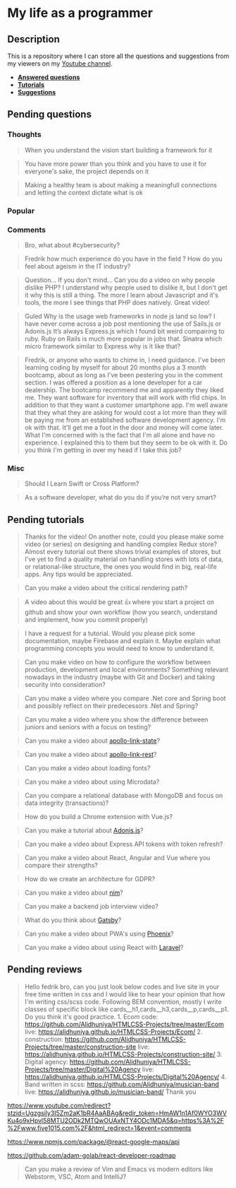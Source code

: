 # My life as a programmer

## Description

This is a repository where I can store all the 
questions and suggestions from my viewers on my [Youtube channel](https://www.youtube.com/user/Fidde12345).

* **[Answered questions](https://www.youtube.com/playlist?list=PLBAZWBMYeVYjXogYQDd1rwVI0c5YoioqU)**
* **[Tutorials](./tutorials.md)**
* **[Suggestions](./suggestions.md)**

## Pending questions

### Thoughts

> When you understand the vision start building a framework for it

> You have more power than you think and you have to use it for everyone's sake, the project depends on it

> Making a healthy team is about making a meaningfull connections and letting the context dictate what is ok

### Popular

### Comments

> Bro, what about #cybersecurity?

> Fredrik how much experience do you have in the field ? How do you feel about ageism in the IT industry?

> Question... If you don't mind... Can you do a video on why people dislike PHP? I understand why people used to dislike it, but I don't get it why this is still a thing. The more I learn about Javascript and it's tools, the more I see things that PHP does natively. Great video!

> Guled Why is the usage web frameworks in node js land so low? I have never come across a job post mentioning the use of Sails.js or Adonis.js  It’s always Express.js which I found bit weird compairing to ruby. Ruby on Rails is much more popular in jobs that. Sinatra which micro framework similar to Express why is it like that?

> Fredrik, or anyone who wants to chime in, I need guidance. I've been learning coding by myself for about 20 months plus a 3 month bootcamp, about as long as I've been pestering you in the comment section. I was offered a position as a lone developer for a car dealership. The bootcamp recommend me and apparently they liked me. They want software for inventory that will work with rfid chips. In addition to that they want a customer smartphone app. I'm well aware that they what they are asking for would cost a lot more than they will be paying me from an established software development agency. I'm ok with that. It'll get me a foot in the door and money will come later. What I'm concerned with is the fact that I'm all alone and have no experience. I explained this to them but they seem to be ok with it. Do you think I'm getting in over my head if I take this job?

### Misc

> Should I Learn Swift or Cross Platform?

> As a software developer, what do you do if you’re not very smart?

## Pending tutorials

> Thanks for the video! On another note, could you please make some video (or series) on designing and handling complex Redux store? Almost every tutorial out there shows trivial examples of stores, but I've yet to find a quality material on handling stores with lots of data, or relational-like structure, the ones you would find in big, real-life apps. Any tips would be appreciated.

> Can you make a video about the critical rendering path?

> A video about this would be great 👍 where you start a project on github and show your own workflow (how you search, understand and implement, how you commit properly) 

> I have a request for a tutorial. Would you please pick some documentation, maybe Firebase and explain it. Maybe explain what programming concepts you would need to know to understand it.

> Can you make video on how to configure the workflow between production, development and local environments? Something relevant nowadays in the industry (maybe with Git and Docker) and taking security into consideration?

> Can you make a video where you compare .Net core and Spring boot and possibly reflect on their predecessors .Net and Spring?

> Can you make a video where you show the difference between juniors and seniors with a focus on testing?

> Can you make a video about [apollo-link-state](https://www.apollographql.com/docs/link/links/state.html)?

> Can you make a video about [apollo-link-rest](https://www.apollographql.com/docs/link/links/rest.html)?

> Can you make a video about loading fonts?

> Can you make a video about using Microdata?

> Can you compare a relational database with MongoDB and focus on data integrity (transactions)?

> How do you build a Chrome extension with Vue.js?

> Can you make a tutorial about [Adonis.js](https://adonisjs.com/)?

> Can you make a video about Express API tokens with token refresh?

> Can you make a video about React, Angular and Vue where you compare their strengths?

> How do we create an architecture for GDPR?

> Can you make a video about [nim](https://nim-lang.org/)?

> Can you make a backend job interview video?

> What do you think about [Gatsby](https://www.gatsbyjs.org/docs/)?

> Can you make a video about PWA's using [Phoenix](http://phoenixframework.org)?

> Can you make a video about using React with [Laravel](https://laravel.com/)?

## Pending reviews

> Hello fedrik bro, can you just look below codes and live site in your free time written in css  and I would like to hear your opinion that how I'm writing css/scss code. Following BEM convention, mostly I write classes of specific block like cards__h1,cards__h3,cards__p,cards__p1. Do you think it's good practice. 1. Ecom code: https://github.com/Alidhuniya/HTMLCSS-Projects/tree/master/Ecom live: https://alidhuniya.github.io/HTMLCSS-Projects/Ecom/ 2. construction: https://github.com/Alidhuniya/HTMLCSS-Projects/tree/master/construction-site live:  https://alidhuniya.github.io/HTMLCSS-Projects/construction-site/ 3. Digital agency: https://github.com/Alidhuniya/HTMLCSS-Projects/tree/master/Digital%20Agency live:  https://alidhuniya.github.io/HTMLCSS-Projects/Digital%20Agency/ 4. Band written in scss:  https://github.com/Alidhuniya/musician-band live:  https://alidhuniya.github.io/musician-band/ Thank you

https://www.youtube.com/redirect?stzid=Ugzgsily3I5Zm2aK1bR4AaABAg&redir_token=HmAW1n1Af0WYO3WVKu4o9xHpvl58MTU2ODk2MTQwOUAxNTY4ODc1MDA5&q=https%3A%2F%2Fwww.five1015.com%2F&html_redirect=1&event=comments

https://www.npmjs.com/package/@react-google-maps/api

https://github.com/adam-golab/react-developer-roadmap

> Can you make a review of Vim and Emacs vs modern editors like Webstorm, VSC, Atom and IntelliJ?
